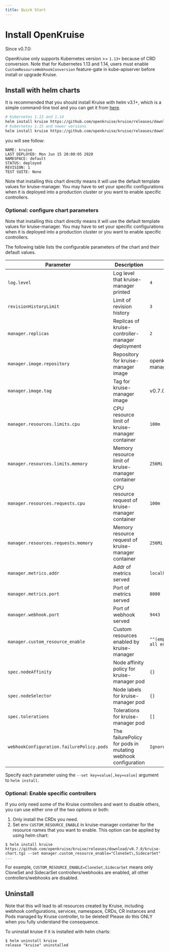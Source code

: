 ```yaml
---
title: Quick Start
---
```

# Install OpenKruise

Since v0.7.0:

OpenKruise only supports Kubernetes version >= `1.13+` because of CRD conversion.
Note that for Kubernetes 1.13 and 1.14, users must enable `CustomResourceWebhookConversion` feature-gate in kube-apiserver before install or upgrade Kruise.

## Install with helm charts

It is recommended that you should install Kruise with helm v3.1+, which is a simple command-line tool and you can get it from [here](https://github.com/helm/helm/releases).

```bash
# Kubernetes 1.13 and 1.14
helm install kruise https://github.com/openkruise/kruise/releases/download/v0.7.0/kruise-chart.tgz --disable-openapi-validation
# Kubernetes 1.15 and newer versions
helm install kruise https://github.com/openkruise/kruise/releases/download/v0.7.0/kruise-chart.tgz
```

you will see follow:

```shell
NAME: kruise
LAST DEPLOYED: Mon Jun 15 20:00:05 2020
NAMESPACE: default
STATUS: deployed
REVISION: 1
TEST SUITE: None
```

Note that installing this chart directly means it will use the default template values for kruise-manager. You may have to set your specific configurations when it is deployed into a production cluster or you want to enable specific controllers.

### Optional: configure chart parameters

Note that installing this chart directly means it will use the default template values for kruise-manager. You may have to set your specific configurations when it is deployed into a production cluster or you want to enable specific controllers.

The following table lists the configurable parameters of the chart and their default values.

| Parameter                                 | Description                                                  | Default                       |
| ----------------------------------------- | ------------------------------------------------------------ | ----------------------------- |
| `log.level`                               | Log level that kruise-manager printed                        | `4`                           |
| `revisionHistoryLimit`                    | Limit of revision history                                    | `3`                           |
| `manager.replicas`                        | Replicas of kruise-controller-manager deployment             | `2`                           |
| `manager.image.repository`                | Repository for kruise-manager image                          | openkruise/kruise-manager     |
| `manager.image.tag`                       | Tag for kruise-manager image                                 | v0.7.0                        |
| `manager.resources.limits.cpu`            | CPU resource limit of kruise-manager container               | `100m`                        |
| `manager.resources.limits.memory`         | Memory resource limit of kruise-manager container            | `256Mi`                       |
| `manager.resources.requests.cpu`          | CPU resource request of kruise-manager container             | `100m`                        |
| `manager.resources.requests.memory`       | Memory resource request of kruise-manager container          | `256Mi`                       |
| `manager.metrics.addr`                    | Addr of metrics served                                       | `localhost`                   |
| `manager.metrics.port`                    | Port of metrics served                                       | `8080`                        |
| `manager.webhook.port`                    | Port of webhook served                                       | `9443`                        |
| `manager.custom_resource_enable`          | Custom resources enabled by kruise-manager                   | `""(empty means all enabled)` |
| `spec.nodeAffinity`                       | Node affinity policy for kruise-manager pod                  | `{}`                          |
| `spec.nodeSelector`                       | Node labels for kruise-manager pod                           | `{}`                          |
| `spec.tolerations`                        | Tolerations for kruise-manager pod                           | `[]`                          |
| `webhookConfiguration.failurePolicy.pods` | The failurePolicy for pods in mutating webhook configuration | `Ignore`                      |

Specify each parameter using the `--set key=value[,key=value]` argument to `helm install`.

### Optional: Enable specific controllers

If you only need some of the Kruise controllers and want to disable others, you can use either one of the two options or both:

1. Only install the CRDs you need.
2. Set env `CUSTOM_RESOURCE_ENABLE` in kruise-manager container for the resource names that you want to enable. This option can be applied by using helm chart:

```shell
$ helm install kruise https://github.com/openkruise/kruise/releases/download/v0.7.0/kruise-chart.tgz --set manager.custom_resource_enable="CloneSet\,SidecarSet"
...
```

For example, `CUSTOM_RESOURCE_ENABLE=CloneSet,SidecarSet` means only CloneSet and SidecarSet controllers/webhooks are enabled, all other controllers/webhooks are disabled.

## Uninstall

Note that this will lead to all resources created by Kruise, including webhook configurations, services, namespace, CRDs, CR instances and Pods managed by Kruise controller, to be deleted! Please do this ONLY when you fully understand the consequence.

To uninstall kruise if it is installed with helm charts:

```shell
$ helm uninstall kruise
release "kruise" uninstalled
```
